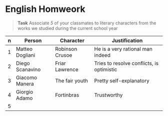 # English Homweork

> **Task**
> Associate _5_ of your classmates to literary characters from the works we studied during the current school year

|n|Person|Character|Justification|
|---|---|---|---|
|1|Matteo Dogliani|Robinson Crusoe|He is a very rational man indeed|
|2|Diego Scanavino|Friar Lawrence|Tries to resolve conflicts, is optimistic|
|3|Giacomo Manera|The fair youth|Pretty self-explanatory|
|4|Giorgio Adamo|Fortinbras|Trustworthy|
|5|
<!--stackedit_data:
eyJoaXN0b3J5IjpbMzExMDAyNjYsMjEwNTUxNjg3M119
-->